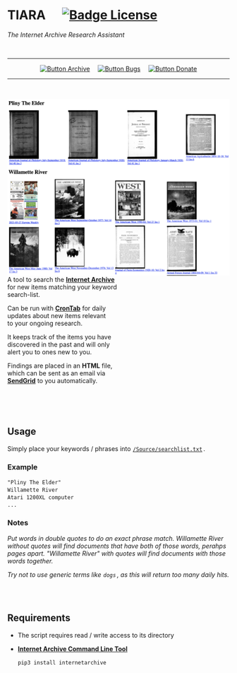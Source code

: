 
# TIARA    [![Badge License]][License]

*The Internet Archive Research Assistant*

<br>

<div align = center>

---

[![Button Archive]][Internet Archive]   
[![Button Bugs]][Bugs]   
[![Button Donate]][Donate]

---

<br>

<img
    height = 400
    title = 'Screenshot showing a sample days new items: four hits for "Pliny The Elder" and eight for "Wilamette River"'
    align = right
    src = 'Resources/Showcase.png'
/>
    
</div>

<br>

A tool to search the **[Internet Archive]** <br>
for new items matching your keyword <br>
search-list.

Can be run with **[CronTab]** for daily <br>
updates about new items relevant <br>
to your ongoing research.

It keeps track of the items you have <br>
discovered in the past and will only <br>
alert you to ones new to you.

Findings are placed in an **HTML** file, <br>
which can be sent as an email via <br>
**[SendGrid]** to you automatically.

<br>
<br>
<br>

## Usage

Simply place your keywords / phrases into [`/Source/searchlist.txt`][SearchList] .

### Example

```txt
"Pliny The Elder"
Willamette River
Atari 1200XL computer
...
```

### Notes

*Put words in double quotes to do an exact phrase match.*
*Willamette River without quotes will find documents that have both of those words, perahps pages apart.*
*"Willamette River" with quotes will find documents with those words together.*

*Try not to use generic terms like `dogs` , as this will return too many daily hits.*

<br>
<br>

##  Requirements

- The script requires read / write access to its directory

- **[Internet Archive Command Line Tool][IACLT]**

    ```sh
    pip3 install internetarchive
    ```
    
<br>


<!----------------------------------------------------------------------------->

[Internet Archive]: https://archive.org/
[SendGrid]: https://sendgrid.com/
[CronTab]: https://github.com/cronie-crond/cronie
[Twitter]: https://twitter.com/kaysavetz
[Donate]: https://archive.org/donate/
[IACLT]: https://github.com/jjjake/internetarchive

[SearchList]: Source/searchlist.txt
[License]: LICENSE
[Bugs]: Documentation/Bugs.md

<!--------------------------------{ Badges }----------------------------------->

[Badge License]: https://img.shields.io/badge/License-MIT-yellow.svg?style=for-the-badge


<!-------------------------------{ Buttons }----------------------------------->

[Button Archive]: https://img.shields.io/badge/Internet_Archive-666666?style=for-the-badge&logo=InternetArchive&logoColor=white
[Button Donate]: https://img.shields.io/badge/Donate-yellow?style=for-the-badge&logo=InternetArchive&logoColor=white
[Button Bugs]: https://img.shields.io/badge/Bugs-6A5FBB?style=for-the-badge
